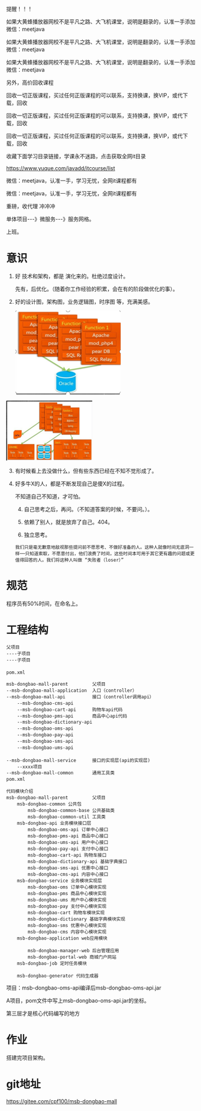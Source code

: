 提醒！！！ 

如果大黄蜂播放器网校不是平凡之路、大飞机课堂，说明是翻录的，认准一手添加微信：meetjava 

如果大黄蜂播放器网校不是平凡之路、大飞机课堂，说明是翻录的，认准一手添加微信：meetjava 

如果大黄蜂播放器网校不是平凡之路、大飞机课堂，说明是翻录的，认准一手添加微信：meetjava 

另外，高价回收课程 

回收一切正版课程，买过任何正版课程的可以联系，支持换课，换VIP，或代下载，回收 

回收一切正版课程，买过任何正版课程的可以联系，支持换课，换VIP，或代下载，回收 

回收一切正版课程，买过任何正版课程的可以联系，支持换课，换VIP，或代下载，回收 

收藏下面学习目录链接，学课永不迷路，点击获取全网it目录 

https://www.yuque.com/javadd/itcourse/list 

微信：meetjava，认准一手，学习无忧，全网it课程都有 

微信：meetjava，认准一手，学习无忧，全网it课程都有 

重磅，收代理 冲冲冲 





单体项目---》微服务---》服务网格。

上班。



# 意识

1. 好 技术和架构，都是 演化来的。杜绝过度设计。

   先有，后优化。（随着你工作经验的积累，会在有的阶段做优化的事）。

2. 好的设计图，架构图，业务逻辑图，时序图 等，充满美感。

   ![image-20201215201446407](01.assets/image-20201215201446407.png)



![image-20201215201621031](01.assets/image-20201215201621031.png)

 3. 有时候看上去没做什么，但有些东西已经在不知不觉形成了。

 4. 好多牛X的人，都是不断发现自己是傻X的过程。

    不知道自己不知道，才可怕。

    4. 自己思考之后，再问。（不知道答案的时候，不要问。）。

    5. 依赖了别人，就是放弃了自己。404。

    6. 独立思考。

    ```
    我们只是毫无歉意地敌视那些提问前不愿思考、不做好准备的人。这种人就像时间无底洞一样──只知道索取，不愿意付出，他们浪费了时间，这些时间本可用于其它更有趣的问题或更值得回答的人。我们将这种人叫做 “失败者（loser）”
    ```

    

# 规范

程序员有50%时间，在命名上。



# 工程结构

```xml
父项目
----子项目
----子项目

pom.xml
```



```xml
msb-dongbao-mall-parent        	父项目
--msb-dongbao-mall-application 	入口（controller）
--msb-dongbao-mall-api			接口（controller调用api）
	--msb-dongbao-cms-api
	--msb-dongbao-cart-api		购物车api代码
    --msb-dongbao-pms-api		商品中心api代码
	--msb-dongbao-dictionary-api
	--msb-dongbao-oms-api
	--msb-dongbao-pay-api
	--msb-dongbao-sms-api
	--msb-dongbao-ums-api

--msb-dongbao-mall-service		接口的实现层(api的实现层)
	--xxxx项目
--msb-dongbao-mall-common		通用工具类
pom.xml
```



```
代码模块介绍
msb-dongbao-mall-parent        	父项目
	msb-dongbao-common 公共包
		msb-dongbao-common-base 公共基础类
		msb-dongbao-common-util 工具类
	msb-dongbao-api 业务模块接口层
		msb-dongbao-oms-api 订单中心接口
		msb-dongbao-pms-api 商品中心接口
		msb-dongbao-ums-api 用户中心接口
		msb-dongbao-pay-api 支付中心接口
		msb-dongbao-cart-api 购物车接口
		msb-dongbao-dictionary-api 基础字典接口
		msb-dongbao-sms-api 优惠中心接口
		msb-dongbao-cms-api 内容中心接口
	msb-dongbao-service 业务模块实现层
		msb-dongbao-oms 订单中心模块实现
		msb-dongbao-pms 商品中心模块实现
		msb-dongbao-ums 用户中心模块实现
		msb-dongbao-pay 支付中心模块实现
		msb-dongbao-cart 购物车模块实现
		msb-dongbao-dictionary 基础字典模块实现
		msb-dongbao-sms 优惠中心模块实现
		msb-dongbao-cms 内容中心模块实现
	msb-dongbao-application web应用模块

	    msb-dongbao-manager-web 后台管理应用
		msb-dongbao-portal-web 商城门户网站
	msb-dongbao-job 定时任务模块

	msb-dongbao-generator 代码生成器
```



项目：msb-dongbao-oms-api编译后msb-dongbao-oms-api.jar



A项目，pom文件中写上msb-dongbao-oms-api.jar的坐标。



第三层才是核心代码编写的地方



# 作业

搭建完项目架构。



# git地址

https://gitee.com/cpf100/msb-dongbao-mall